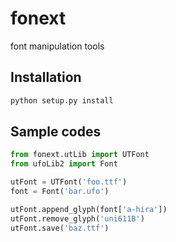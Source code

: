 # fonext
font manipulation tools

## Installation

```sh
python setup.py install
```

## Sample codes

```python
from fonext.utLib import UTFont
from ufoLib2 import Font

utFont = UTFont('foo.ttf')
font = Font('bar.ufo')

utFont.append_glyph(font['a-hira'])
utFont.remove_glyph('uni611B')
utFont.save('baz.ttf')
```